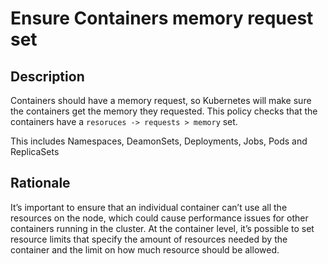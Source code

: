 # Ensure Containers memory request set

## Description

Containers should have a memory request, so Kubernetes will make sure the containers get the memory they requested.
This policy checks that the containers have a `resoruces -> requests > memory` set.

This includes Namespaces, DeamonSets, Deployments, Jobs, Pods and ReplicaSets 

## Rationale

It’s important to ensure that an individual container can’t use all the resources on the node, which could cause performance issues for other containers running in the cluster. At the container level, it’s possible to set resource limits that specify the amount of resources needed by the container and the limit on how much resource should be allowed.

